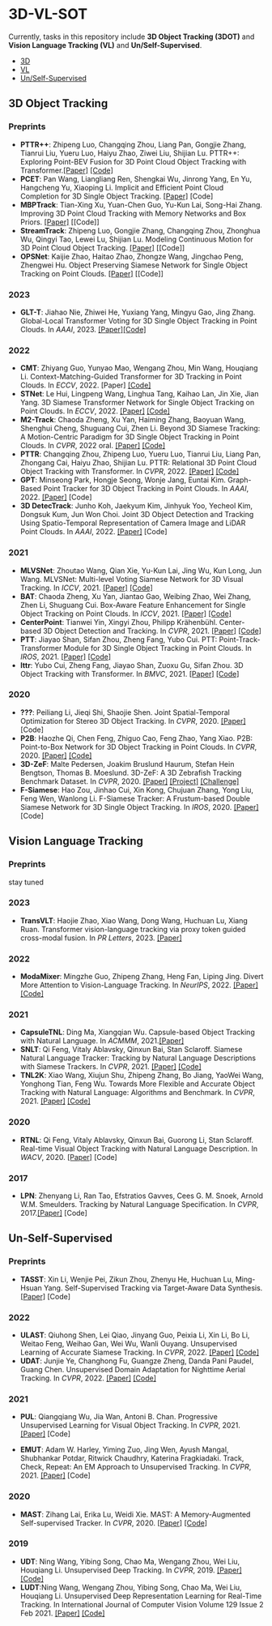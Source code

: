 # 3D-VL-SOT
Currently, tasks in this repository include **3D Object Tracking (3DOT)** and **Vision Language Tracking (VL)** and **Un/Self-Supervised**. 
- [3D](#3d-object-tracking)
- [VL](#vision-language-tracking)
- [Un/Self-Supervised](#un-self-supervised)

## 3D Object Tracking

### Preprints
- **PTTR++**: Zhipeng Luo, Changqing Zhou, Liang Pan, Gongjie Zhang, Tianrui Liu, Yueru Luo, Haiyu Zhao, Ziwei Liu, Shijian Lu. PTTR++: Exploring Point-BEV Fusion for 3D Point Cloud Object Tracking with Transformer.[[Paper]](https://arxiv.org/pdf/2208.05216) [[Code]](https://github.com/Jasonkks/PTTR)
- **PCET**: Pan Wang, Liangliang Ren, Shengkai Wu, Jinrong Yang, En Yu, Hangcheng Yu, Xiaoping Li. Implicit and Efficient Point Cloud Completion for 3D Single Object Tracking. [[Paper]](https://arxiv.org/abs/2209.00522) [Code]
- **MBPTrack**: Tian-Xing Xu, Yuan-Chen Guo, Yu-Kun Lai, Song-Hai Zhang. Improving 3D Point Cloud Tracking with Memory Networks and Box Priors. [[Paper]](http://arxiv.org/abs/2303.05071) [[Code]]
- **StreamTrack**: Zhipeng Luo, Gongjie Zhang, Changqing Zhou, Zhonghua Wu, Qingyi Tao, Lewei Lu, Shijian Lu. Modeling Continuous Motion for 3D Point Cloud Object Tracking. [[Paper]](http://arxiv.org/abs/2303.07605) [[Code]]
- **OPSNet**: Kaijie Zhao, Haitao Zhao, Zhongze Wang, Jingchao Peng, Zhengwei Hu. Object Preserving Siamese Network for Single Object Tracking on Point Clouds. [[Paper]](http://arxiv.org/abs/2301.12057) [[Code]]

### 2023
- **GLT-T**: Jiahao Nie, Zhiwei He, Yuxiang Yang, Mingyu Gao, Jing Zhang. Global-Local Transformer Voting for 3D Single Object Tracking in Point Clouds. In _AAAI_, 2023. [[Paper]](https://arxiv.org/abs/2211.10927)[[Code]](https://github.com/haooozi/GLT-T)

### 2022
- **CMT**: Zhiyang Guo, Yunyao Mao, Wengang Zhou, Min Wang, Houqiang Li. Context-Matching-Guided Transformer for 3D Tracking in Point Clouds. In _ECCV_, 2022. [Paper] [[Code]](https://github.com/jasongzy/CMT)
- **STNet**: Le Hui, Lingpeng Wang, Linghua Tang, Kaihao Lan, Jin Xie, Jian Yang. 3D Siamese Transformer Network for Single Object Tracking on Point Clouds. In _ECCV_, 2022. [[Paper]](https://arxiv.org/abs/2207.11995) [[Code]](https://github.com/fpthink/STNet)
- **M2-Track**: Chaoda Zheng, Xu Yan, Haiming Zhang, Baoyuan Wang, Shenghui Cheng, Shuguang Cui, Zhen Li. Beyond 3D Siamese Tracking: A Motion-Centric Paradigm for 3D Single Object Tracking in Point Clouds. In _CVPR_, 2022 oral. [[Paper]](https://openaccess.thecvf.com/content/CVPR2022/papers/Zheng_Beyond_3D_Siamese_Tracking_A_Motion-Centric_Paradigm_for_3D_Single_CVPR_2022_paper.pdf) [[Code]](https://github.com/Ghostish/Open3DSOT)
- **PTTR**: Changqing Zhou, Zhipeng Luo, Yueru Luo, Tianrui Liu, Liang Pan, Zhongang Cai, Haiyu Zhao, Shijian Lu. PTTR: Relational 3D Point Cloud Object Tracking with Transformer. In _CVPR_, 2022. [[Paper]](https://openaccess.thecvf.com/content/CVPR2022/papers/Zhou_PTTR_Relational_3D_Point_Cloud_Object_Tracking_With_Transformer_CVPR_2022_paper.pdf) [[Code]](https://github.com/jasonkks/pttr)
- **GPT**: Minseong Park, Hongje Seong, Wonje Jang, Euntai Kim. Graph-Based Point Tracker for 3D Object Tracking in Point Clouds. In _AAAI_, 2022. [[Paper]](https://www.aaai.org/AAAI22Papers/AAAI-5325.ParkM.pdf) [Code]
- **3D DetecTrack**: Junho Koh, Jaekyum Kim, Jinhyuk Yoo, Yecheol Kim, Dongsuk Kum, Jun Won Choi. Joint 3D Object Detection and Tracking Using Spatio-Temporal Representation of Camera Image and LiDAR Point Clouds. In _AAAI_, 2022. [[Paper]](https://arxiv.org/abs/2112.07116) [Code]

### 2021
- **MLVSNet**: Zhoutao Wang, Qian Xie, Yu-Kun Lai, Jing Wu, Kun Long, Jun Wang. MLVSNet: Multi-level Voting Siamese Network for 3D Visual Tracking. In _ICCV_, 2021. [[Paper]](https://openaccess.thecvf.com/content/ICCV2021/papers/Wang_MLVSNet_Multi-Level_Voting_Siamese_Network_for_3D_Visual_Tracking_ICCV_2021_paper.pdf) [[Code]](https://github.com/codewzt/mlvsnet)
- **BAT**: Chaoda Zheng, Xu Yan, Jiantao Gao, Weibing Zhao, Wei Zhang, Zhen Li, Shuguang Cui. Box-Aware Feature Enhancement for Single Object Tracking on Point Clouds. In _ICCV_, 2021. [[Paper]](https://arxiv.org/abs/2108.04728) [[Code]](https://github.com/Ghostish/Open3DSOT)
- **CenterPoint**: Tianwei Yin, Xingyi Zhou, Philipp Krähenbühl. Center-based 3D Object Detection and Tracking. In _CVPR_, 2021. [[Paper]](https://openaccess.thecvf.com/content/CVPR2021/papers/Yin_Center-Based_3D_Object_Detection_and_Tracking_CVPR_2021_paper.pdf) [[Code]](https://github.com/tianweiy/CenterPoint)
- **PTT**: Jiayao Shan, Sifan Zhou, Zheng Fang, Yubo Cui. PTT: Point-Track-Transformer Module for 3D Single Object Tracking in Point Clouds. In _IROS_, 2021. [[Paper]](https://arxiv.org/abs/2108.06455) [[Code]](https://github.com/shanjiayao/PTT)
- **lttr**: Yubo Cui, Zheng Fang, Jiayao Shan, Zuoxu Gu, Sifan Zhou. 3D Object Tracking with Transformer. In _BMVC_, 2021. [[Paper]](bmvc2021-virtualconference.com/assets/papers/1445.pdf) [[Code]](https://github.com/3bobo/lttr)

### 2020
- **???**: Peiliang Li, Jieqi Shi, Shaojie Shen. Joint Spatial-Temporal Optimization for Stereo 3D Object Tracking. In _CVPR_, 2020. [[Paper]](https://openaccess.thecvf.com/content_CVPR_2020/papers/Li_Joint_Spatial-Temporal_Optimization_for_Stereo_3D_Object_Tracking_CVPR_2020_paper.pdf) [Code]
- **P2B**: Haozhe Qi, Chen Feng, Zhiguo Cao, Feng Zhao, Yang Xiao. P2B: Point-to-Box Network for 3D Object Tracking in Point Clouds. In _CVPR_, 2020. [[Paper]](https://openaccess.thecvf.com/content_CVPR_2020/papers/Qi_P2B_Point-to-Box_Network_for_3D_Object_Tracking_in_Point_Clouds_CVPR_2020_paper.pdf) [[Code]](https://github.com/HaozheQi/P2B)
- **3D-ZeF**: Malte Pedersen, Joakim Bruslund Haurum, Stefan Hein Bengtson, Thomas B. Moeslund. 3D-ZeF: A 3D Zebrafish Tracking Benchmark Dataset. In _CVPR_, 2020. [[Paper]](https://openaccess.thecvf.com/content_CVPR_2020/papers/Pedersen_3D-ZeF_A_3D_Zebrafish_Tracking_Benchmark_Dataset_CVPR_2020_paper.pdf) [[Project]](https://vap.aau.dk/3d-zef/) [[Challenge]](https://motchallenge.net/data/3D-ZeF20/)
- **F-Siamese**: Hao Zou, Jinhao Cui, Xin Kong, Chujuan Zhang, Yong Liu, Feng Wen, Wanlong Li. F-Siamese Tracker: A Frustum-based Double Siamese Network for 3D Single Object Tracking. In _IROS_, 2020. [[Paper]](http://ras.papercept.net/images/temp/IROS/files/1722.pdf) [Code]


## Vision Language Tracking

### Preprints
stay tuned

### 2023
- **TransVLT**: Haojie Zhao, Xiao Wang, Dong Wang, Huchuan Lu, Xiang Ruan. Transformer vision-language tracking via proxy token guided cross-modal fusion. In _PR Letters_, 2023. [[Paper]](https://www.sciencedirect.com/science/article/pii/S0167865523000545?via%3Dihub)

### 2022
- **ModaMixer**: Mingzhe Guo, Zhipeng Zhang, Heng Fan, Liping Jing. Divert More Attention to Vision-Language Tracking. In _NeurIPS_, 2022. [[Paper]](https://openreview.net/forum?id=NhrbIME2Ljl) [[Code]](https://github.com/JudasDie/SOTS)

### 2021
- **CapsuleTNL**: Ding Ma, Xiangqian Wu. Capsule-based Object Tracking with Natural Language. In _ACMMM_, 2021.[[Paper]](https://dl.acm.org/doi/pdf/10.1145/3474085.3475349)
- **SNLT**: Qi Feng, Vitaly Ablavsky, Qinxun Bai, Stan Sclaroff. Siamese Natural Language Tracker: Tracking by Natural Language Descriptions with Siamese Trackers. In _CVPR_, 2021. [[Paper]](http://openaccess.thecvf.com//content/CVPR2021/papers/Feng_Siamese_Natural_Language_Tracker_Tracking_by_Natural_Language_Descriptions_With_CVPR_2021_paper.pdf) [[Code]](https://github.com/fredfung007/snlt)
- **TNL2K**: Xiao Wang, Xiujun Shu, Zhipeng Zhang, Bo Jiang, YaoWei Wang, Yonghong Tian, Feng Wu. Towards More Flexible and Accurate Object Tracking with Natural Language: Algorithms and Benchmark. In _CVPR_, 2021. [[Paper]](http://openaccess.thecvf.com//content/CVPR2021/papers/Wang_Towards_More_Flexible_and_Accurate_Object_Tracking_With_Natural_Language_CVPR_2021_paper.pdf) [[Code]](https://github.com/wangxiao5791509/TNL2K_evaluation_toolkit)

### 2020
- **RTNL**: Qi Feng, Vitaly Ablavsky, Qinxun Bai, Guorong Li, Stan Sclaroff. Real-time Visual Object Tracking with Natural Language Description. In _WACV_, 2020. [[Paper]](https://arxiv.org/pdf/1907.11751v3.pdf) [Code]

### 2017
- **LPN**: Zhenyang Li, Ran Tao, Efstratios Gavves, Cees G. M. Snoek, Arnold W.M. Smeulders. Tracking by Natural Language Specification. In _CVPR_, 2017.[[Paper]](https://openaccess.thecvf.com/content_cvpr_2017/papers/Li_Tracking_by_Natural_CVPR_2017_paper.pdf) [Code]


## Un-Self-Supervised

### Preprints
- **TASST**: Xin Li, Wenjie Pei, Zikun Zhou, Zhenyu He, Huchuan Lu, Ming-Hsuan Yang. Self-Supervised Tracking via Target-Aware Data Synthesis. [[Paper]](https://arxiv.org/pdf/2106.10900v2.pdf) [Code]

### 2022
- **ULAST**: Qiuhong Shen, Lei Qiao, Jinyang Guo, Peixia Li, Xin Li, Bo Li, Weitao Feng, Weihao Gan, Wei Wu, Wanli Ouyang. Unsupervised Learning of Accurate Siamese Tracking. In _CVPR_, 2022. [[Paper]](http://openaccess.thecvf.com//content/CVPR2022/papers/Shen_Unsupervised_Learning_of_Accurate_Siamese_Tracking_CVPR_2022_paper.pdf) [[Code]](https://github.com/florinshum/ulast)
- **UDAT**: Junjie Ye, Changhong Fu, Guangze Zheng, Danda Pani Paudel, Guang Chen. Unsupervised Domain Adaptation for Nighttime Aerial Tracking. In _CVPR_, 2022. [[Paper]](http://openaccess.thecvf.com//content/CVPR2022/papers/Ye_Unsupervised_Domain_Adaptation_for_Nighttime_Aerial_Tracking_CVPR_2022_paper.pdf) [[Code]](https://github.com/vision4robotics/udat)

### 2021
- **PUL**: Qiangqiang Wu, Jia Wan, Antoni B. Chan. Progressive Unsupervised Learning for Visual Object Tracking. In _CVPR_, 2021. [[Paper]](https://openaccess.thecvf.com/content/CVPR2021/html/Wu_Progressive_Unsupervised_Learning_for_Visual_Object_Tracking_CVPR_2021_paper.html) [Code]

- **EMUT**: Adam W. Harley, Yiming Zuo, Jing Wen, Ayush Mangal, Shubhankar Potdar, Ritwick Chaudhry, Katerina Fragkiadaki. Track, Check, Repeat: An EM Approach to Unsupervised Tracking. In _CVPR_, 2021. [[Paper]](http://openaccess.thecvf.com//content/CVPR2021/papers/Harley_Track_Check_Repeat_An_EM_Approach_to_Unsupervised_Tracking_CVPR_2021_paper.pdf) [Code]

### 2020
- **MAST**: Zihang Lai, Erika Lu, Weidi Xie. MAST: A Memory-Augmented Self-supervised Tracker. In _CVPR_, 2020. [[Paper]](http://openaccess.thecvf.com/content_CVPR_2020/papers/Lai_MAST_A_Memory-Augmented_Self-Supervised_Tracker_CVPR_2020_paper.pdf) [[Code]](https://github.com/zlai0/MAST)

### 2019
- **UDT**: Ning Wang, Yibing Song, Chao Ma, Wengang Zhou, Wei Liu, Houqiang Li. Unsupervised Deep Tracking. In _CVPR_, 2019. [[Paper]](http://openaccess.thecvf.com/content_CVPR_2019/papers/Wang_Unsupervised_Deep_Tracking_CVPR_2019_paper.pdf) [[Code]](https://github.com/594422814/UDT)
- **LUDT**:Ning Wang, Wengang Zhou, Yibing Song, Chao Ma, Wei Liu, Houqiang Li. Unsupervised Deep Representation Learning for Real-Time Tracking. In International Journal of Computer Vision Volume 129 Issue 2 Feb 2021.  [[Paper]](https://594422814.github.io/LUDT/LUDT.pdf) [[Code]](https://github.com/594422814/UDT)
